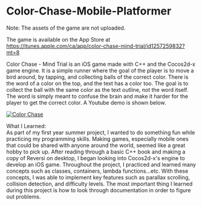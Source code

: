 # Color-Chase-Mobile-Platformer

Note: The assets of the game are not uploaded.

The game is available on the App Store at https://itunes.apple.com/ca/app/color-chase-mind-trial/id1257259832?mt=8

Color Chase - Mind Trial is an iOS game made with C++ and the Cocos2d-x game engine. It is a simple runner where the goal of the player is to move a bird around, by tapping, and collecting balls of the correct color. There is the word of a color on the top, and the text has a color too. The goal is to collect the ball with the same color as the text outline, not the word itself. The word is simply meant to confuse the brain and make it harder for the player to get the correct color. A Youtube demo is shown below.

[![Color Chase](https://img.youtube.com/vi/w7NVNFEJumE/0.jpg)](https://www.youtube.com/watch?v=w7NVNFEJumE)

What I Learned:  
As part of my first year summer project, I wanted to do something fun while practicing my programming skills. Making games, especially mobile ones that could be shared with anyone around the world, seemed like a great hobby to pick up. After reading through a basic C++ book and making a copy of Reversi on desktop, I began looking into Cocos2d-x's engine to develop an iOS game. Throughout the project, I practiced and learned many concepts such as classes, containers, lambda functions...etc. With these concepts, I was able to implement key features such as parallax scrolling, collision detection, and difficulty levels. The most important thing I learned during this project is how to look through documentation in order to figure out problems.


